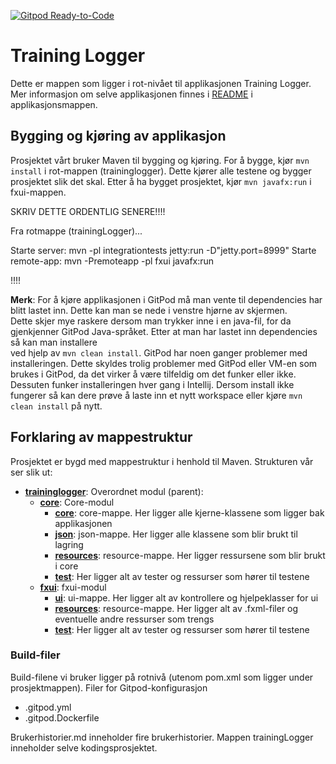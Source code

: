 [![Gitpod Ready-to-Code](https://img.shields.io/badge/Gitpod-Ready--to--Code-blue?logo=gitpod)](https://gitpod.idi.ntnu.no/#https://gitlab.stud.idi.ntnu.no/it1901/groups-2020/gr2001/gr2001/-/tree/utviklingsgren) 

# Training Logger

Dette er mappen som ligger i rot-nivået til applikasjonen Training Logger. Mer informasjon om
selve applikasjonen finnes i [README](trainingLogger/README.md) i applikasjonsmappen. 

## Bygging og kjøring av applikasjon

Prosjektet vårt bruker Maven til bygging og kjøring. For å bygge, kjør `mvn install` i rot-mappen (traininglogger). Dette kjører alle testene og bygger prosjektet slik det skal. 
Etter å ha bygget prosjektet, kjør `mvn javafx:run` i fxui-mappen.

SKRIV DETTE ORDENTLIG SENERE!!!!

Fra rotmappe (trainingLogger)...

Starte server: mvn -pl integrationtests jetty:run -D"jetty.port=8999"
Starte remote-app: mvn -Premoteapp -pl fxui javafx:run

!!!!

**Merk**: For å kjøre applikasjonen i GitPod må man vente til dependencies har blitt lastet inn. Dette kan man se nede i venstre hjørne av skjermen.  
Dette skjer mye raskere dersom man trykker inne i en java-fil, for da gjenkjenner GitPod Java-språket. Etter at man har lastet inn dependencies så kan man installere  
ved hjelp av `mvn clean install`. GitPod har noen ganger problemer med installeringen. Dette skyldes trolig problemer med GitPod eller VM-en som brukes i GitPod, da 
det virker å være tilfeldig om det funker eller ikke. Dessuten funker installeringen hver gang i Intellij. Dersom install ikke fungerer så kan dere prøve å laste inn et nytt workspace eller kjøre `mvn clean install` på nytt. 

## Forklaring av mappestruktur
Prosjektet er bygd med mappestruktur i henhold til Maven. Strukturen vår ser slik ut:
- [**traininglogger**](traininglogger): Overordnet modul (parent):
    - [**core**](traininglogger/core): Core-modul
        - [**core**](traininglogger/core/src/main/java/traininglogger/core): core-mappe. Her ligger alle kjerne-klassene som ligger bak applikasjonen
        - [**json**](traininglogger/core/src/main/java/traininglogger/json): json-mappe. Her ligger alle klassene som blir brukt til lagring
        - [**resources**](traininglogger/core/src/main/resources): resource-mappe. Her ligger ressursene som blir brukt i core 
        - [**test**](traininglogger/core/src/test): Her ligger alt av tester og ressurser som hører til testene
    - [**fxui**](traininglogger/fxui): fxui-modul
        - [**ui**](traininglogger/fxui/src/main/java/traininglogger/ui): ui-mappe. Her ligger alt av kontrollere og hjelpeklasser for ui
        - [**resources**](traininglogger/fxui/src/main/resources): resource-mappe. Her ligger alt av .fxml-filer og eventuelle andre ressurser som trengs
        - [**test**](traininglogger/fxui/src/test): Her ligger alt av tester og ressurser som hører til testene

### Build-filer
Build-filene vi bruker ligger på rotnivå (utenom pom.xml som ligger under prosjektmappen). 
Filer for Gitpod-konfigurasjon
- .gitpod.yml
- .gitpod.Dockerfile

Brukerhistorier.md inneholder fire brukerhistorier.
Mappen trainingLogger inneholder selve kodingsprosjektet.
